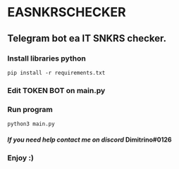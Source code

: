 # EASNKRSCHECKER
## Telegram bot ea IT SNKRS checker.

### Install libraries python
```
pip install -r requirements.txt
```
### Edit TOKEN BOT on main.py 

### Run program
```
python3 main.py
```

#### _If you need help contact me on discord_ Dimitrino#0126
### Enjoy :)
